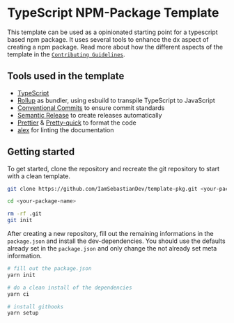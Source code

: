 <!-- @format -->

# TypeScript NPM-Package Template

This template can be used as a opinionated starting point for a typescript based npm package. It uses several tools to enhance the dx aspect of creating a npm package. Read more about how the different aspects of the template in the [`Contributing Guidelines`](./contributing.md).

## Tools used in the template

-   [TypeScript](https://www.typescriptlang.org)
-   [Rollup](https://rollupjs.org/guide/en/) as bundler, using esbuild to transpile TypeScript to JavaScript
-   [Conventional Commits](https://www.conventionalcommits.org/en/v1.0.0/) to ensure commit standards
-   [Semantic Release](https://semantic-release.gitbook.io/semantic-release/) to create releases automatically
-   [Prettier](https://prettier.io) & [Pretty-quick](https://www.npmjs.com/package/pretty-quick) to format the code
-   [alex](https://alexjs.com) for linting the documentation

## Getting started

To get started, clone the repository and recreate the git repository to start with a clean template.

```bash
git clone https://github.com/IamSebastianDev/template-pkg.git <your-package-name>

cd <your-package-name>

rm -rf .git
git init
```

After creating a new repository, fill out the remaining informations in the `package.json` and install the dev-dependencies. You should use the defaults already set in the `package.json` and only change the not already set meta information.

```bash
# fill out the package.json
yarn init

# do a clean install of the dependencies
yarn ci

# install githooks
yarn setup
```
